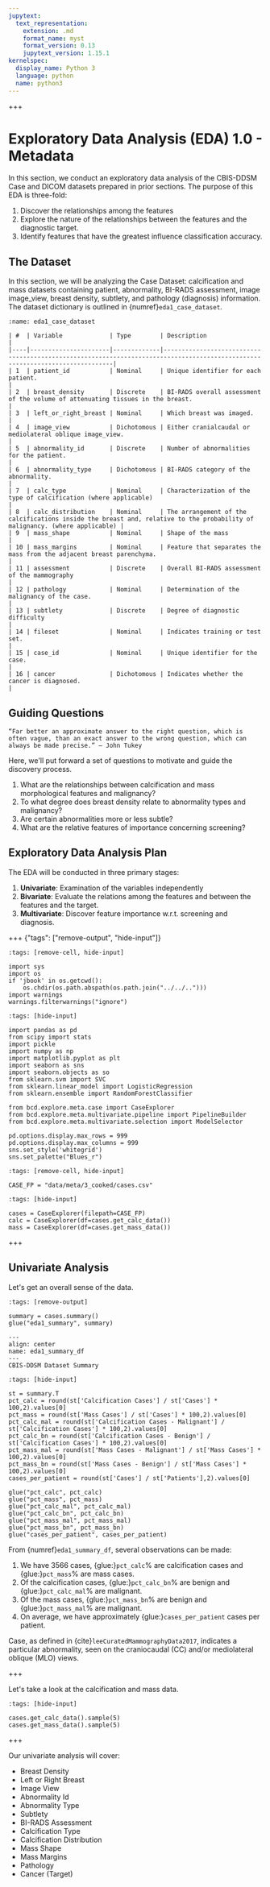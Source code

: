 ```yaml
---
jupytext:
  text_representation:
    extension: .md
    format_name: myst
    format_version: 0.13
    jupytext_version: 1.15.1
kernelspec:
  display_name: Python 3
  language: python
  name: python3
---
```


+++

# Exploratory Data Analysis (EDA) 1.0 - Metadata

In this section, we conduct an exploratory data analysis of the CBIS-DDSM Case and DICOM datasets prepared in prior sections. The purpose of this EDA is three-fold:

1. Discover the relationships among the features
2. Explore the nature of the relationships between the features and the diagnostic target.
3. Identify features that have the greatest influence classification accuracy.

## The Dataset

In this section, we will be analyzing the Case Dataset: calcification and mass datasets containing patient, abnormality, BI-RADS assessment, image image_view, breast density, subtlety, and pathology (diagnosis) information. The dataset dictionary is outlined in {numref}`eda1_case_dataset`.

```{table} Case Dataset Dictionary
:name: eda1_case_dataset

| #  | Variable             | Type        | Description                                                                                                                  |
|----|----------------------|-------------|------------------------------------------------------------------------------------------------------------------------------|
| 1  | patient_id           | Nominal     | Unique identifier for each patient.                                                                                          |
| 2  | breast_density       | Discrete    | BI-RADS overall assessment of the volume of attenuating tissues in the breast.                                             |
| 3  | left_or_right_breast | Nominal     | Which breast was imaged.                                                                                                     |
| 4  | image_view           | Dichotomous | Either cranialcaudal or mediolateral oblique image_view.                                                                            |
| 5  | abnormality_id       | Discrete    | Number of abnormalities for the patient.                                                                                       |
| 6  | abnormality_type     | Dichotomous | BI-RADS category of the abnormality.                                                                                         |
| 7  | calc_type            | Nominal     | Characterization of the type of calcification (where applicable)                                                             |
| 8  | calc_distribution    | Nominal     | The arrangement of the calcifications inside the breast and, relative to the probability of malignancy. (where applicable) |
| 9  | mass_shape           | Nominal     | Shape of the mass                                                                                                            |
| 10 | mass_margins         | Nominal     | Feature that separates the mass from the adjacent breast parenchyma.                                                         |
| 11 | assessment           | Discrete    | Overall BI-RADS assessment of the mammography                                                                                |
| 12 | pathology            | Nominal     | Determination of the malignancy of the case.                                                                                 |
| 13 | subtlety             | Discrete    | Degree of diagnostic difficulty                                                                                              |
| 14 | fileset              | Nominal     | Indicates training or test set.                                                                                              |
| 15 | case_id              | Nominal     | Unique identifier for the case.                                                                                              |
| 16 | cancer               | Dichotomous | Indicates whether the cancer is diagnosed.                                                                                   |
```

## Guiding Questions

```{tip}
“Far better an approximate answer to the right question, which is often vague, than an exact answer to the wrong question, which can always be made precise.” — John Tukey
```

Here, we'll put forward a set of questions to motivate and guide the discovery process.

1. What are the relationships between calcification and mass morphological features and malignancy?
2. To what degree does breast density relate to abnormality types and malignancy?
3. Are certain abnormalities more or less subtle?
4. What are the relative features of importance concerning screening?

## Exploratory Data Analysis Plan

The EDA will be conducted in three primary stages:

1. **Univariate**: Examination of the variables independently
2. **Bivariate**: Evaluate the relations among the features and between the features and the target.
3. **Multivariate**: Discover feature importance w.r.t. screening and diagnosis.

+++ {"tags": ["remove-output", "hide-input"]}

```{code-cell}
:tags: [remove-cell, hide-input]

import sys
import os
if 'jbook' in os.getcwd():
    os.chdir(os.path.abspath(os.path.join("../../..")))
import warnings
warnings.filterwarnings("ignore")
```

```{code-cell}
:tags: [hide-input]

import pandas as pd
from scipy import stats
import pickle
import numpy as np
import matplotlib.pyplot as plt
import seaborn as sns
import seaborn.objects as so
from sklearn.svm import SVC
from sklearn.linear_model import LogisticRegression
from sklearn.ensemble import RandomForestClassifier

from bcd.explore.meta.case import CaseExplorer
from bcd.explore.meta.multivariate.pipeline import PipelineBuilder
from bcd.explore.meta.multivariate.selection import ModelSelector

pd.options.display.max_rows = 999
pd.options.display.max_columns = 999
sns.set_style('whitegrid')
sns.set_palette("Blues_r")
```

```{code-cell}
:tags: [remove-cell, hide-input]

CASE_FP = "data/meta/3_cooked/cases.csv"
```

```{code-cell}
:tags: [hide-input]

cases = CaseExplorer(filepath=CASE_FP)
calc = CaseExplorer(df=cases.get_calc_data())
mass = CaseExplorer(df=cases.get_mass_data())
```

+++

## Univariate Analysis

Let's get an overall sense of the data.

```{code-cell}
:tags: [remove-output]

summary = cases.summary()
glue("eda1_summary", summary)
```

```{glue:figure} eda1_summary
---
align: center
name: eda1_summary_df
---
CBIS-DDSM Dataset Summary
```

```{code-cell}
:tags: [hide-input]

st = summary.T
pct_calc = round(st['Calcification Cases'] / st['Cases'] * 100,2).values[0]
pct_mass = round(st['Mass Cases'] / st['Cases'] * 100,2).values[0]
pct_calc_mal = round(st['Calcification Cases - Malignant'] / st['Calcification Cases'] * 100,2).values[0]
pct_calc_bn = round(st['Calcification Cases - Benign'] / st['Calcification Cases'] * 100,2).values[0]
pct_mass_mal = round(st['Mass Cases - Malignant'] / st['Mass Cases'] * 100,2).values[0]
pct_mass_bn = round(st['Mass Cases - Benign'] / st['Mass Cases'] * 100,2).values[0]
cases_per_patient = round(st['Cases'] / st['Patients'],2).values[0]

glue("pct_calc", pct_calc)
glue("pct_mass", pct_mass)
glue("pct_calc_mal", pct_calc_mal)
glue("pct_calc_bn", pct_calc_bn)
glue("pct_mass_mal", pct_mass_mal)
glue("pct_mass_bn", pct_mass_bn)
glue("cases_per_patient", cases_per_patient)
```

From {numref}`eda1_summary_df`, several observations can be made:

1. We have 3566 cases, {glue:}`pct_calc`% are calcification cases and {glue:}`pct_mass`% are mass cases.
2. Of the calcification cases, {glue:}`pct_calc_bn`% are benign and {glue:}`pct_calc_mal`% are malignant.
3. Of the mass cases, {glue:}`pct_mass_bn`% are benign and {glue:}`pct_mass_mal`% are malignant.
4. On average, we have approximately {glue:}`cases_per_patient` cases per patient.

Case, as defined in {cite}`leeCuratedMammographyData2017`, indicates a particular abnormality, seen on the craniocaudal (CC) and/or mediolateral oblique (MLO) views.

+++

Let's take a look at the calcification and mass data.

```{code-cell}
:tags: [hide-input]

cases.get_calc_data().sample(5)
cases.get_mass_data().sample(5)
```

+++

Our univariate analysis will cover:

- Breast Density
- Left or Right Breast
- Image View
- Abnormality Id
- Abnormality Type
- Subtlety
- BI-RADS Assessment
- Calcification Type
- Calcification Distribution
- Mass Shape
- Mass Margins
- Pathology
- Cancer (Target)

